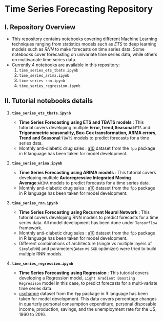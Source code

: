 # Time Series Forecasting Repository

## I. Repository Overview
- This repository contains notebooks covering different Machine Learning techniques ranging from statistics models such as *ETS* to deep learning models such as *RNN* to make forecasts on time series data. Some notebooks cover forecasting on univariate time series data, while others on multivariate time series data.
- Currently 4 notebooks are available in this repository:
  1. `time_series_ets_tbats.ipynb`
  2. `time_series_arima.ipynb`
  3. `time-series-rnn.ipynb`
  4. `time_series_regression.ipynb`

## II. Tutorial notebooks details
1. **`time_series_ets_tbats.ipynb`**
   - **Time Series Forecasting using ETS and TBATS models** : This tutorial covers developing multiple **Error,Trend,Seasonal**:`ETS` and **Trigonometric seasonality, Box-Cox transformation, ARMA errors, Trend and Seasonal**:`TBATS` models to predict forecasts for a time series data.
   - Monthly anti-diabetic drug sales : [a10](https://rdrr.io/cran/fpp/man/a10.html) dataset from the `fpp` package in R language has been taken for model development.

2. **`time_series_arima.ipynb`**
   - **Time Series Forecasting using ARIMA models** : This tutorial covers developing multiple **Autoregressive Integrated Moving Average**:`ARIMA` models to predict forecasts for a time series data.
   - Monthly anti-diabetic drug sales : [a10](https://rdrr.io/cran/fpp/man/a10.html) dataset from the `fpp` package in R language has been taken for model development.

3. **`time_series_rnn.ipynb`**
   - **Time Series Forecasting using Recurrent Neural Network** : This tutorial covers developing RNN models to predict forecasts for a time series data. All model development has been done under `Tensorflow` framework.
   - Monthly anti-diabetic drug sales : [a10](https://rdrr.io/cran/fpp/man/a10.html) dataset from the `fpp` package in R language has been taken for model development.
   - Different combinations of architecture (single vs multiple layers of `SimpleRNN`) and parameters(`Adam` vs `SGD` optimizer) were tried to build multiple RNN models.

4. **`time_series_regression.ipynb`**
   - **Time Series Forecasting using Regression** : This tutorial covers developing a Regression model, `Light Gradient Boosting Regresison` model in this case, to predict forecasts for a multi-variate time series data.
   - [uschange](https://rdrr.io/github/robjhyndman/fpp/man/uschange.html) dataset from the `fpp` package in R language has been taken for model development. This data covers percentage changes in quarterly personal consumption expenditure, personal disposable income, production, savings, and the unemployment rate for the US, 1960 to 2016.
